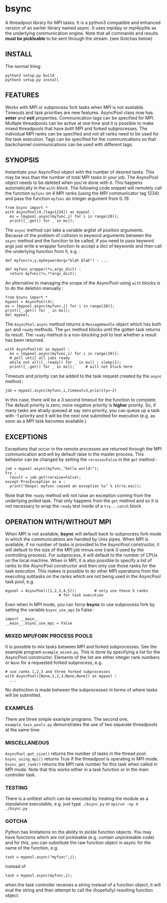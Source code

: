 # bsync

A threadpool library for MPI tasks. It is a python3 compatible and enhanced version of an
earlier library named async. It uses mpi4py or mpi4pylite as the underlying communication
engine. Note that all commands and results **must be pickleable** to be sent through the
stream. (see Gotchas below)

## INSTALL

The normal thing:

	python3 setup.py build
	python3 setup.py install

## FEATURES

Works with MPI or subprocess fork tasks when MPI is not available. Timeouts
and task priorities are new features. AsyncPool class now has __enter__ and __exit__
properties. Communication tags can be specified for MPI. Multiple threadpools can be
active at one time and it is possible to make mixed threadpools that have *both* MPI and
forked subprocesses. The individual MPI ranks can be specified and not all ranks
need to be used for the task execution. Tags can be specified for the communications
so that backchannel communications can be used with different tags.

## SYNOPSIS

Instantiate your AsyncPool object with the number of desired tasks. This may be less than
the number of total MPI tasks in your job. The AsyncPool object needs to be deleted when
you're done with it. This happens automatically in the `with` block. The following code
snippet will remotely call the function `myfunc` on 4 MPI ranks (using the MPI communicator
tag 1234) and pass the function `myfunc` an integer argument from 0..19.

	from bsync import *
	with AsyncPool(4,[tag=1234]) as mypool :
	  ms = [mypool.async(myfunc,i) for i in range(20)];
	  print([_.get() for _ in ms]);

The `async` method can take a variable arglist of position arguments. Because of the
problem of collision in keyword arguments between the `async` method and the function to
be called, if you need to pass keyword args just write a wrapper function to accept a dict
of keywords and then call the underlying function from it, e.g. :

	def myfunc(x,y,mykeywordarg="blah blah") : ...

	def myfunc_wrapper(*v,args_dict) :
	  return myfunc(*v,**args_dict);

An alternative to managing the scope of the AsyncPool using `with` blocks is to do the
deletion manually :

	from bsync import *
	mypool = AsyncPool(4);
	ms = [mypool.async(myfunc,i) for i in range(20)];
	print([_.get() for _ in ms]);
	del mypool;

The `AsyncPool.async` method returns a `MessageHandle` object which has both `get` and
`ready` methods. The `get` method blocks until the gotten task returns its result. The
`ready` method is a non-blocking poll to test whether a result has been returned.
	
	with AsyncPool(4) as mypool :
	  ms = [mypool.async(myfunc,i) for i in range(20)];
	  # poll until all jobs ready
	  while not all([_.ready() for _ in ms]) : sleep(1);
	  print([_.get() for _ in ms]);		# will not block here

Timeouts and priority can be added to the task request created by the `async` method :

	job = mypool.async(myfunc,i,timeout=3,priority=-2)

In this case, there will be a 3 second timeout for the function to complete. The default
priority is zero; more negative priority is **higher** priority. So, if many tasks are
alrady queued at say zero priority, you can queue up a task with -1 priority and it will
be the next one submitted for execution (e.g. as soon as a MPI task becomes available.)

## EXCEPTIONS

Exceptions that occur in the remote processes are returned through the MPI communication
and will by default raise in the master process. This behavior can be changed by setting
the `reraise=False` in the `get` method :

	job = mypool.async(myfunc,"hello world!");
	try :
	  result = job.get(reraise=False);
	except ProcException as e :
	  print("Ooops! myfunc caused an exception %s" % str(e.exc));

Note that the `ready` method will not raise an exception coming from the underlying polled
task. That only happens from the `get` method and so it is not necessary to wrap the
`ready` test inside of a `try...catch` block

## OPERATION WITH/WITHOUT MPI

When MPI is not available, **bsync** will default back to subprocess fork mode in which
the communications are handled by Unix pipes. When MPI is available, if no number of tasks
is provided to the AsyncPool constructor, it will default to the size of the MPI job minus
one (rank 0 used by the controlling process). For subprocess, it will default to the
number of CPUs on the local machine. When in MPI, it is also possible to specify a list of
ranks to the AsyncPool constructor and then only use those ranks for the task execution.
This makes is possible to do other MPI operations from the executing subtasks on the ranks
which are not being used in the AsyncPool task pool, e.g.

	mypool = AsyncPool([1,2,3,4,5]);		# only use these 5 ranks
							# for task execution

Even when in MPI mode, you can force **bsync** to use subprocess fork by setting the
variable `bsync_use_mpi` to False :

	import __main__
	__main__.bsync_use_mpi = False

### MIXED MPI/FORK PROCESS POOLS

It is possible to mix tasks between MPI and forked subprocesses. See the example program
`example_mixed.py`.  This is done by specifying a list for the AsyncPool constructor.
Elements of the list are either integer rank numbers or `None` for a requested forked
subprocess, e.g.

	# use ranks 1,2,3 and three forked subprocesses
	with AsyncPool([None,1,2,3,None,None]) as mypool :
	  ...

No distinction is made between the subprocesses in terms of where tasks will be
submitted.

### EXAMPLES

There are three simple example programs. The second one, `example_twin_pools.py` demonstrates
the use of two separate threadpools at the same time.

### MISCELLANEOUS

`AsyncPool.get_size()` returns the number of tasks in the thread pool.
`bsync_using_mpi()` returns True if the threadpool is operating in MPI mode.
`bsync_get_rank()` returns the MPI rank number for this task when called in MPI
mode. Note that this works either in a task function or in the main controller
task.

### TESTING

There is a unittest which can be executed by treating the module as a standalone
executable, e.g. just type `./bsync.py` or `mpirun -np 4 ./bsync.py`

### GOTCHA

Python has limitations on the ability to pickle function objects. You may have functions
which are not pickleable (e.g. contain unpickleable code) and for this, you can substitute
the raw function object in async for the name of the function, e.g.

	task = mypool.async("myfunc",i);

instead of 

	task = mypool.async(myfunc,i);

when the task controller receives a string instead of a function object, it will eval the
string and then attempt to call the (hopefully) resulting function object.

